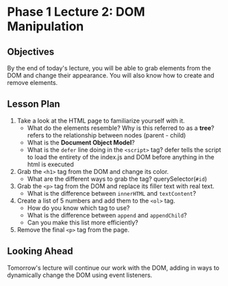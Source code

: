 # Phase 1 Lecture 2: DOM Manipulation

## Objectives

By the end of today's lecture, you will be able to grab elements from the DOM and change their appearance. You will also know how to create and remove elements.

## Lesson Plan

1. Take a look at the HTML page to familiarize yourself with it.
    - What do the elements resemble? Why is this referred to as a **tree**?
		    refers to the relationship between nodes  (parent - child)
    - What is the **Document Object Model**?
    - What is the `defer` line doing in the `<script>` tag?
				defer tells the script to load the entirety of the index.js and DOM before anything in the html is executed
2. Grab the `<h1>` tag from the DOM and change its color.
    - What are the different ways to grab the tag?
		querySelector(`#id`)
3. Grab the `<p>` tag from the DOM and replace its filler text with real text.
    - What is the difference between `innerHTML` and `textContent`?
4. Create a list of 5 numbers and add them to the `<ol>` tag.
    - How do you know which tag to use?
    - What is the difference between `append` and `appendChild`?
    - Can you make this list more efficiently?
5. Remove the final `<p>` tag from the page.

## Looking Ahead

Tomorrow's lecture will continue our work with the DOM, adding in ways to dynamically change the DOM using event listeners.